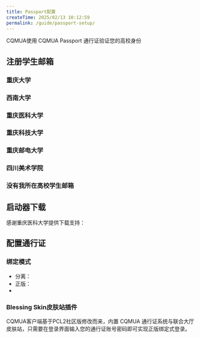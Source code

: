 ```yaml
---
title: Passport配置
createTime: 2025/02/13 10:12:59
permalink: /guide/passport-setup/
---
```






CQMUA使用 CQMUA Passport 通行证验证您的高校身份

## 注册学生邮箱

### 重庆大学

### 西南大学

### 重庆医科大学

### 重庆科技大学

### 重庆邮电大学

### 四川美术学院

[//]: # (### 重庆师范大学)

[//]: # ()
[//]: # (### 重庆工商大学)

[//]: # ()
[//]: # (### 重庆理工大学)

[//]: # ()
[//]: # (### 重庆交通大学)

[//]: # ()
[//]: # (### 重庆医药高等专科院校)

[//]: # ()
[//]: # (### 重庆警察学院)

[//]: # ()
[//]: # (### 重庆电子科技职业院校)


### 没有我所在高校学生邮箱

## 启动器下载

感谢重庆医科大学提供下载支持：

## 配置通行证

### 绑定模式
- 分离：
- 正版：
- 
### Blessing Skin皮肤站插件

CQMUA客户端基于PCL2社区版修改而来，内置 CQMUA 通行证系统与联合大厅皮肤站，只需要在登录界面输入您的通行证账号密码即可实现正版绑定式登录。
